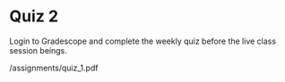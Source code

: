 <!--meta exposure: initial -->
<!--meta assessmentFormat: MultipleChoice, TrueFalse, ShortAnswer -->
<!--meta submissionVia: GradeScope -->
<!--meta instructionType: specific -->
<!--meta submissionFormatFlexibility: no -->
<!--meta submissionTopicFlexibility: no -->
<!--meta rubricAvailable: no -->
<!--meta rubricShared: no -->
<!--meta groupWork: no -->
<!--meta automatedGrading: 100 -->
<!--meta studentInstructionsLink: /assignments/quiz_1.pdf -->
<!--meta topics: html-tables, css-selectors -->

# Quiz 2

Login to Gradescope and complete the weekly quiz before the live class session beings.

/assignments/quiz_1.pdf
